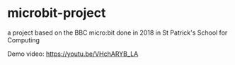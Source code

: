 # microbit-project

a project based on the BBC micro:bit done in 2018 in St Patrick's School for Computing

Demo video: https://youtu.be/VHchARYB_LA
